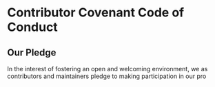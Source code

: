# Contributor Covenant Code of Conduct

## Our Pledge

In the interest of fostering an open and welcoming environment, we as
contributors and maintainers pledge to making participation in our pro
